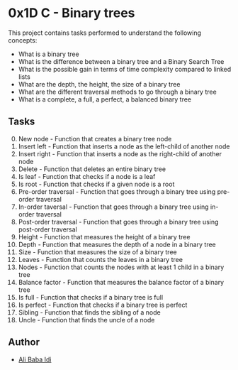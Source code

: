 # 0x1D C - Binary trees

This project contains tasks performed to understand the following concepts:

* What is a binary tree
* What is the difference between a binary tree and a Binary Search Tree
* What is the possible gain in terms of time complexity compared to linked lists
* What are the depth, the height, the size of a binary tree
* What are the different traversal methods to go through a binary tree
* What is a complete, a full, a perfect, a balanced binary tree

## Tasks

0. New node - Function that creates a binary tree node
1. Insert left - Function that inserts a node as the left-child of another node
2. Insert right - Function that inserts a node as the right-child of another node
3. Delete - Function that deletes an entire binary tree
4. Is leaf - Function that checks if a node is a leaf
5. Is root - Function that checks if a given node is a root
6. Pre-order traversal - Function that goes through a binary tree using pre-order traversal
7. In-order taversal - Function that goes through a binary tree using in-order traversal
8. Post-order traversal - Function that goes through a binary tree using post-order traversal
9. Height - Function that measures the height of a binary tree
10. Depth - Function that measures the depth of a node in a binary tree
11. Size - Function that measures the size of a binary tree
12. Leaves - Function that counts the leaves in a binary tree
13. Nodes - Function that counts the nodes with at least 1 child in a binary tree
14. Balance factor - Function that measures the balance factor of a binary tree
15. Is full - Function that checks if a binary tree is full
16. Is perfect - Function that checks if a binary tree is perfect
17. Sibling - Function that finds the sibling of a node
18. Uncle - Function that finds the uncle of a node

## Author
* [Ali Baba Idi](https://github.com/IdiJr)
